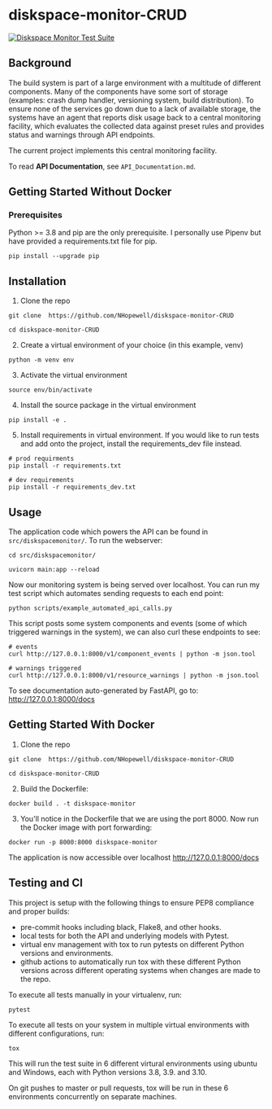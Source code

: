 # diskspace-monitor-CRUD

[![Diskspace Monitor Test Suite](https://github.com/NHopewell/diskspace-monitor-CRUD/actions/workflows/tests.yml/badge.svg)](https://github.com/NHopewell/diskspace-monitor-CRUD/actions/workflows/tests.yml)

## Background

The build system is part of a large environment with a multitude of different components. Many of the components have some sort of storage (examples: crash dump handler, versioning system, build distribution). To ensure none of the services go down due to a lack of available storage, the systems have an agent that reports disk usage back to a central monitoring facility, which evaluates the collected data against preset rules and provides status and warnings through API endpoints.

The current project implements this central monitoring facility.

To read **API Documentation**, see `API_Documentation.md`.

## Getting Started Without Docker

### Prerequisites

Python >= 3.8 and pip are the only prerequisite. I personally use Pipenv but have provided a requirements.txt file for pip.

```
pip install --upgrade pip
```

## Installation

1. Clone the repo

```
git clone  https://github.com/NHopewell/diskspace-monitor-CRUD

cd diskspace-monitor-CRUD
```

2. Create a virtual environment of your choice (in this example, venv)

```
python -m venv env
```

3. Activate the virtual environment

```
source env/bin/activate
```

4. Install the source package in the virtual environment

```
pip install -e .
```

5. Install requirements in virtual environment. If you would like to
   run tests and add onto the project, install the requirements_dev file instead.

```
# prod requirments
pip install -r requirements.txt

# dev requirements
pip install -r requirements_dev.txt
```

## Usage

The application code which powers the API can be found in `src/diskspacemonitor/`. To run the webserver:

```
cd src/diskspacemonitor/

uvicorn main:app --reload
```

Now our monitoring system is being served over localhost. You can run my test script which automates sending requests to each end point:

```
python scripts/example_automated_api_calls.py
```

This script posts some system components and events (some of which triggered warnings in the system), we can also curl these endpoints to see:

```
# events
curl http://127.0.0.1:8000/v1/component_events | python -m json.tool

# warnings triggered
curl http://127.0.0.1:8000/v1/resource_warnings | python -m json.tool
```

To see documentation auto-generated by FastAPI, go to: http://127.0.0.1:8000/docs

## Getting Started With Docker

1. Clone the repo

```
git clone  https://github.com/NHopewell/diskspace-monitor-CRUD

cd diskspace-monitor-CRUD
```

2. Build the Dockerfile:

```
docker build . -t diskspace-monitor
```

3. You'll notice in the Dockerfile that we are using the port 8000. Now run the Docker image with port forwarding:

```
docker run -p 8000:8000 diskspace-monitor
```

The application is now accessible over localhost http://127.0.0.1:8000/docs

## Testing and CI

This project is setup with the following things to ensure PEP8 compliance and proper builds:

- pre-commit hooks including black, Flake8, and other hooks.
- local tests for both the API and underlying models with Pytest.
- virtual env management with tox to run pytests on different Python versions and environments.
- github actions to automatically run tox with these different Python versions across different operating systems when changes are made to the repo.

To execute all tests manually in your virtualenv, run:

```
pytest
```

To execute all tests on your system in multiple virtual environments with different configurations, run:

```
tox
```

This will run the test suite in 6 different virtural environments using ubuntu and Windows, each with Python versions 3.8, 3.9. and 3.10.

On git pushes to master or pull requests, tox will be run in these 6 environments concurrently on separate machines.
